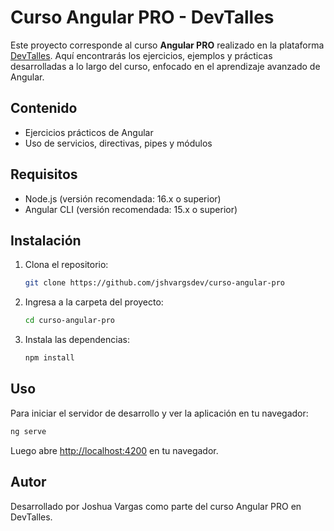 # Curso Angular PRO - DevTalles

Este proyecto corresponde al curso **Angular PRO** realizado en la plataforma [DevTalles](https://devtalles.com/). Aquí encontrarás los ejercicios, ejemplos y prácticas desarrolladas a lo largo del curso, enfocado en el aprendizaje avanzado de Angular.

## Contenido

- Ejercicios prácticos de Angular
- Uso de servicios, directivas, pipes y módulos

## Requisitos

- Node.js (versión recomendada: 16.x o superior)
- Angular CLI (versión recomendada: 15.x o superior)

## Instalación

1. Clona el repositorio:
   ```sh
   git clone https://github.com/jshvargsdev/curso-angular-pro
   ```
2. Ingresa a la carpeta del proyecto:
   ```sh
   cd curso-angular-pro
   ```
3. Instala las dependencias:
   ```sh
   npm install
   ```

## Uso

Para iniciar el servidor de desarrollo y ver la aplicación en tu navegador:

```sh
ng serve
```

Luego abre [http://localhost:4200](http://localhost:4200) en tu navegador.

## Autor

Desarrollado por Joshua Vargas como parte del curso Angular PRO en DevTalles.
